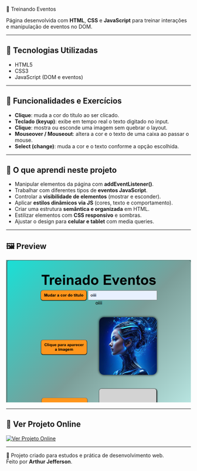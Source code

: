 🎯 Treinando Eventos

Página desenvolvida com **HTML**, **CSS** e **JavaScript** para treinar interações e manipulação de eventos no DOM.

---

## 🧠 Tecnologias Utilizadas
- HTML5  
- CSS3  
- JavaScript (DOM e eventos)

---

## 🚀 Funcionalidades e Exercícios
- **Clique**: muda a cor do título ao ser clicado.  
- **Teclado (keyup)**: exibe em tempo real o texto digitado no input.  
- **Clique**: mostra ou esconde uma imagem sem quebrar o layout.  
- **Mouseover / Mouseout**: altera a cor e o texto de uma caixa ao passar o mouse.  
- **Select (change)**: muda a cor e o texto conforme a opção escolhida.  

---

## 📘 O que aprendi neste projeto
- Manipular elementos da página com **addEventListener()**.  
- Trabalhar com diferentes tipos de **eventos JavaScript**.  
- Controlar a **visibilidade de elementos** (mostrar e esconder).  
- Aplicar **estilos dinâmicos via JS** (cores, texto e comportamento).  
- Criar uma estrutura **semântica e organizada** em HTML.  
- Estilizar elementos com **CSS responsivo** e sombras.  
- Ajustar o design para **celular e tablet** com media queries.

---

## 🖼 Preview
![Print da página](img/treinan-eventos.png)

---

## 🔗 Ver Projeto Online
[![Ver Projeto Online](https://img.shields.io/badge/🌐%20Ver%20Projeto%20Online-008000?style=for-the-badge&logo=google-chrome&logoColor=white)](https://arthurajc22.github.io/js-treino-1/)

---

📝 Projeto criado para estudos e prática de desenvolvimento web.  
Feito por **Arthur Jefferson**.
